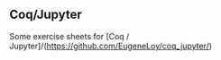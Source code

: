
## Coq/Jupyter

Some exercise sheets for [Coq / Jupyter]/(https://github.com/EugeneLoy/coq_jupyter/)

